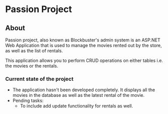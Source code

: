 # **Passion Project**

## **About**
Passion project, also known as Blockbuster's admin system is an ASP.NET Web Application that is used to manage the movies rented out by the store, as well as the list of rentals. 

This application allows you to perform CRUD operations on either tables i.e. the movies or the rentals.

### **Current state of the project**
* The application hasn't been developed completely. It displays all the movies in the database as well as the latest rental of the movie.
* Pending tasks:
    * To include add update functionality for rentals as well.
